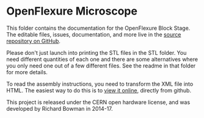 OpenFlexure Microscope
======================

This folder contains the documentation for the OpenFlexure Block Stage.  The editable files, issues, documentation, and more live in the [source repository on GitHub](https://github.com/rwb27/openflexure_block_stage/).

Please don't just launch into printing the STL files in the STL folder.  You need different quantities of each one and there are some alternatives where you only need one out of a few different files.  See the readme in that folder for more details.

To read the assembly instructions, you need to transform the XML file into HTML.  The easiest way to do this is to [view it online](https://rwb27.github.io/openflexure_block_stage/docubricks/), directly from github.

This project is released under the CERN open hardware license, and was developed by Richard Bowman in 2014-17.

